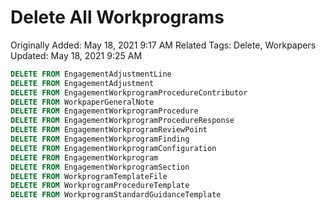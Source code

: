 # Delete All Workprograms

Originally Added: May 18, 2021 9:17 AM
Related Tags: Delete, Workpapers
Updated: May 18, 2021 9:25 AM

```sql
DELETE FROM EngagementAdjustmentLine
DELETE FROM EngagementAdjustment
DELETE FROM EngagementWorkprogramProcedureContributor
DELETE FROM WorkpaperGeneralNote
DELETE FROM EngagementWorkprogramProcedure
DELETE FROM EngagementWorkprogramProcedureResponse
DELETE FROM EngagementWorkprogramReviewPoint
DELETE FROM EngagementWorkprogramFinding
DELETE FROM EngagementWorkprogramConfiguration
DELETE FROM EngagementWorkprogram
DELETE FROM EngagementWorkprogramSection
DELETE FROM WorkprogramTemplateFile
DELETE FROM WorkprogramProcedureTemplate
DELETE FROM WorkprogramStandardGuidanceTemplate
```